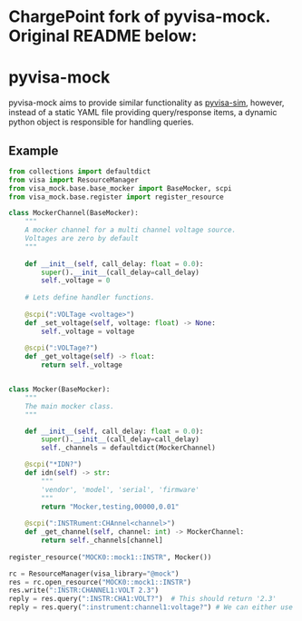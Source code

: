 # ChargePoint fork of pyvisa-mock. Original README below:

# pyvisa-mock

pyvisa-mock aims to provide similar functionality as [pyvisa-sim](https://pyvisa-sim.readthedocs.io/en/latest/), however, instead of a static YAML file providing query/response items, a dynamic python object is responsible for handling queries. 

## Example

```python
from collections import defaultdict
from visa import ResourceManager
from visa_mock.base.base_mocker import BaseMocker, scpi
from visa_mock.base.register import register_resource

class MockerChannel(BaseMocker): 
    """
    A mocker channel for a multi channel voltage source. 
    Voltages are zero by default
    """
    
    def __init__(self, call_delay: float = 0.0):
        super().__init__(call_delay=call_delay)
        self._voltage = 0
    
    # Lets define handler functions. 
    
    @scpi(":VOLTage <voltage>") 
    def _set_voltage(self, voltage: float) -> None:
        self._voltage = voltage
    
    @scpi(":VOLTage?")
    def _get_voltage(self) -> float: 
        return self._voltage


class Mocker(BaseMocker):
    """
    The main mocker class. 
    """

    def __init__(self, call_delay: float = 0.0):
        super().__init__(call_delay=call_delay)
        self._channels = defaultdict(MockerChannel)

    @scpi("*IDN?")
    def idn(self) -> str: 
        """
        'vendor', 'model', 'serial', 'firmware'
        """
        return "Mocker,testing,00000,0.01"
    
    @scpi(":INSTRument:CHAnnel<channel>")
    def _get_channel(self, channel: int) -> MockerChannel:
        return self._channels[channel] 
        
register_resource("MOCK0::mock1::INSTR", Mocker())

rc = ResourceManager(visa_library="@mock")
res = rc.open_resource("MOCK0::mock1::INSTR")
res.write(":INSTR:CHANNEL1:VOLT 2.3")
reply = res.query(":INSTR:CHA1:VOLT?")  # This should return '2.3'
reply = res.query(":instrument:channel1:voltage?") # We can either use the short form or the long form
```
